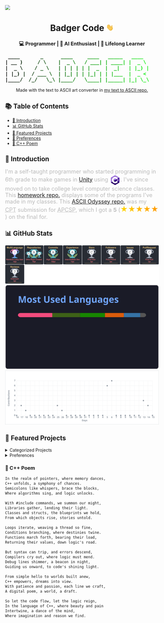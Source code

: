 <img src="./badger_icon.ico" width="50">
<div align="center">
	<h1>Badger Code <img src="./hi.webp" width="25"></h1>
	<h3>💻 Programmer | 🧠 AI Enthusiast | 🌱 Lifelong Learner</h3>
</div>

<pre style="background: linear-gradient(to right, #000000, #008800, #00ff00);
	text-align: center;
	-webkit-background-clip: text;
	color: transparent;
	font-weight: bold;
	font-family: monospace;
	font-size: 16px;">
 ____       _      ____     ____   _____   ____          ____    ___    ____    _____   _  
| __ )     / \    |  _ \   / ___| | ____| |  _ \        / ___|  / _ \  |  _ \  | ____| | | 
|  _ \    / _ \   | | | | | |  _  |  _|   | |_) |      | |     | | | | | | | | |  _|   | | 
| |_) |  / ___ \  | |_| | | |_| | | |___  |  _ <       | |___  | |_| | | |_| | | |___  |_| 
|____/  /_/   \_\ |____/   \____| |_____| |_| \_\       \____|  \___/  |____/  |_____| (_) 
</pre>
<p align="center">Made with the text to ASCII art converter in <a href="https://github.com/321BadgerCode/txt_2_ascii.git">my text to ASCII repo.</a></p>

<h2>📚 Table of Contents</h2>
<ul>
	<li><a href="#-introduction">👋 Introduction</a><br></li>
	<li><a href="#-github-stats">📊 GitHub Stats</a><br></li>
	<li><a href="#-featured-projects">🚀 Featured Projects</a><br></li>
	<li><a href="#-preferences">🤔 Preferences</a><br></li>
	<li><a href="#-c-poem">📓 C++ Poem</a></li>
</ul>

## 👋 Introduction

<p style="font-size: 18px; color: #bbb;">
I'm a self-taught programmer who started programming in 6th grade to make games in <a href="https://unity.com/">Unity</a> using <a href="https://dotnet.microsoft.com/en-us/languages/csharp"><img style="vertical-align: middle;" src="./logos/c_sharp.png" width="35px"></a>. I've since moved on to take college level computer science classes. This <a href="https://github.com/321BadgerCode/hw/">homework repo.</a> displays some of the programs I've made in my classes. This <a href="https://github.com/321BadgerCode/ascii_odyssey/">ASCII Odyssey repo.</a> was my <abbr title="Create Performance Task">CPT</abbr> submission for <abbr title="Advanced Placement Computer Science Principles">APCSP</abbr>, which I got a <b>5</b> (<span style="font-size: 24px; background: linear-gradient(to right, #ffd700, #ff9900); -webkit-background-clip: text; color: transparent; display: inline-block;">★★★★★</span>) on the final for.
</p>

## 📊 GitHub Stats

<center>
	<img src="./git_stats/trophies.svg"><br>
	<img src="./git_stats/top_langs.svg"><br>
	<img src="./git_stats/activity_graph.svg">
</center>

## 🚀 Featured Projects

<details>

<summary>Categorized Projects</summary>

<ol type="1">
<div>
	<li>💻 Developer Tools</li>
	<ul>
		<li><img style="vertical-align: middle;" src="./logos/flat/cpp.svg"> <a href="https://github.com/321BadgerCode/rhino">Rhino</a> - C++ library for Linux.</li>
		<li><img style="vertical-align: middle;" src="./logos/flat/csharp.svg"> <a href="https://github.com/321BadgerCode/badger_editor">Badger Editor</a> - A very simple text editor/IDE.</li>
		<li><img style="vertical-align: middle;" src="./logos/flat/javascript.svg"> <a href="https://github.com/321BadgerCode/code_chat">Code Chat</a> - A chat app for programmers to share code snippets.</li>
		<li><img style="vertical-align: middle;" src="./logos/flat/javascript.svg"> <a href="https://github.com/321BadgerCode/programmer_calculator">Programmer Calculator</a> - A calculator for programmers.</li>
		<li><img style="vertical-align: middle;" src="./logos/flat/java.svg"> <a href="https://github.com/321BadgerCode/SimpleIDE">SimpleIDE</a> - A simple IDE with syntax highlighting.</li>
	</ul>
</div>
<div>
	<li>🌐 Web Applications</li>
	<ul>
		<li><img style="vertical-align: middle;" src="./logos/flat/javascript.svg"> <a href="https://github.com/321BadgerCode/calculator">Calculator</a> - Solve arithmetic expressions with a web user interface.</li>
		<li><img style="vertical-align: middle;" src="./logos/flat/html.svg"> <a href="https://github.com/321BadgerCode/choose_your_own">Choose Your Own</a> - Make your own choose-your-own adventures to play!</li>
		<li><img style="vertical-align: middle;" src="./logos/flat/javascript.svg"> <a href="https://github.com/321BadgerCode/loveletter">Loveletter</a> - Created in 1952, re-created in 2024!</li>
		<li><img style="vertical-align: middle;" src="./logos/flat/javascript.svg"> <a href="https://github.com/321BadgerCode/dice_waltz">Dice Waltz</a> - Generate millions of unique Waltzes!</li>
		<li><img style="vertical-align: middle;" src="./logos/flat/html.svg"> <a href="https://github.com/321BadgerCode/musicgen_web">MusicGen</a> - Web UI for AI generated music using Flask.</li>
		<li><img style="vertical-align: middle;" src="./logos/flat/python.svg"> <a href="https://github.com/321BadgerCode/web_video_compress">Web Video Compress</a> - Compress videos with a web UI!</li>
		<li><img style="vertical-align: middle;" src="./logos/flat/html.svg"> <a href="https://github.com/321BadgerCode/screen_capture_ocr">Screen Capture OCR</a> - Get text from screen select!</li>
		<li><img style="vertical-align: middle;" src="./logos/flat/python.svg"> <a href="https://github.com/321BadgerCode/uniconverter">Uniconverter</a> - Convert filetypes!</li>
	</ul>
</div>
<div>
	<li>📱 Mobile Apps</li>
	<ul>
		<li><img style="vertical-align: middle;" src="./logos/flat/csharp.svg"> <a href="https://github.com/321BadgerCode/pangaea">Pangaea</a> - Mobile game for Android.</li>
	</ul>
</div>
<div>
	<li>🖥️ Desktop Software</li>
	<ul>
		<li><img style="vertical-align: middle;" src="./logos/flat/bash.svg"> <a href="https://github.com/321BadgerCode/guess">Guess</a> - Simple number guessing game using bash scripting.</li>
		<li><img style="vertical-align: middle;" src="./logos/flat/latex.svg"> <a href="https://github.com/321BadgerCode/remove_vowels">Remove Vowels</a> - Removes vowels from given text input.</li>
		<li><img style="vertical-align: middle;" src="./logos/flat/cpp.svg"> <a href="https://github.com/321BadgerCode/logic_lingo">Logic Lingo</a> - Interpreter that solves algebraic expressions.</li>
		<li><img style="vertical-align: middle;" src="./logos/flat/cpp.svg"> <a href="https://github.com/321BadgerCode/peg_solitaire">Peg Solitaire</a> - Algorithmically solve peg solitaire boards.</li>
		<li><img style="vertical-align: middle;" src="./logos/flat/cpp.svg"> <a href="https://github.com/321BadgerCode/base_conversion">Base Conversion</a> - Convert numbers of different numerical bases.</li>
		<li><img style="vertical-align: middle;" src="./logos/flat/cpp.svg"> <a href="https://github.com/321BadgerCode/fizz_buzz">Fizz Buzz</a> - Simple c++ implementation of the (in)famous FizzBuzz program.</li>
		<li><img style="vertical-align: middle;" src="./logos/flat/cpp.svg"> <a href="https://github.com/321BadgerCode/collatz_conjecture">Collatz Conjecture</a> - Applies the Collatz Conjecture to determine how many iterations it takes until a given (or random) number reaches 1.</li>
		<li><img style="vertical-align: middle;" src="./logos/flat/cpp.svg"> <a href="https://github.com/321BadgerCode/terminal_telescope">Terminal Telescope</a> - C++ Linux program that displays images in the terminal and refreshes screen each time the file is written to externally or if the terminal size is adjusted.</li>
		<li><img style="vertical-align: middle;" src="./logos/flat/csharp.svg"> <a href="https://github.com/321BadgerCode/adventure">Adventure</a> - A text-based adventure game.</li>
		<li><img style="vertical-align: middle;" src="./logos/flat/cpp.svg"> <a href="https://github.com/321BadgerCode/urinal_utopia">Urinal Utopia</a> - Calculates the ideal urinal to go to from given urinal layout.</li>
		<li><img style="vertical-align: middle;" src="./logos/flat/perl.svg"> <a href="https://github.com/321BadgerCode/emoji_emission">Emoji Emission</a> - Takes in 2 emojis and combines them into 1 emoji.</li>
		<li><img style="vertical-align: middle;" src="./logos/flat/cpp.svg"> <a href="https://github.com/321BadgerCode/packet_pigeon">Packet Pigeon</a> -  Send & recieve messages!</li>
		<li><img style="vertical-align: middle;" src="./logos/flat/latex.svg"> <a href="https://github.com/321BadgerCode/bussin_blockchain">Bussin' Blockchain</a> - Simple blockchain network!</li>
		<li><img style="vertical-align: middle;" src="./logos/flat/latex.svg"> <a href="https://github.com/321BadgerCode/goldbach_conjecture">Goldbach Conjecture</a> - Explore Goldbach's conjecture!</li>
		<li><img style="vertical-align: middle;" src="./logos/flat/cpp.svg"> <a href="https://github.com/321BadgerCode/finessing_finance">Finessing Finance</a> - Explore the world of managing finances! Yippee!!!</li>
		<li><img style="vertical-align: middle;" src="./logos/flat/python.svg"> <a href="https://github.com/321BadgerCode/morse">Morse</a> - Text to morse code converter.</li>
		<li><img style="vertical-align: middle;" src="./logos/flat/cpp.svg"> <a href="https://github.com/321BadgerCode/microwaved">Microwaved</a> - Convert microwave times of differing wattages.</li>
		<li><img style="vertical-align: middle;" src="./logos/flat/cpp.svg"> <a href="https://github.com/321BadgerCode/pixel_paradise">Pixel Paradise</a> - Generate pixel images!</li>
		<li><img style="vertical-align: middle;" src="./logos/flat/python.svg"> <a href="https://github.com/321BadgerCode/nebular_notes">Nebular Notes</a> - Microtonal MIDI Generator Based on Astrology Charts.</li>
		<li><img style="vertical-align: middle;" src="./logos/flat/python.svg"> <a href="https://github.com/321BadgerCode/alchemical_romance">Alchemical Romance</a> - Algorithmically synthesizes entirely new cryptic symbols.</li>
		<li><img style="vertical-align: middle;" src="./logos/flat/cpp.svg"> <a href="https://github.com/321BadgerCode/fibnado">Fibnado</a> - Comparing the efficiency of different methods for calculating fibonacci numbers.</li>
		<li><img style="vertical-align: middle;" src="./logos/flat/cpp.svg"> <a href="https://github.com/321BadgerCode/num2en">Num2En</a> - Outputs English representation of given numbers.</li>
		<li><img style="vertical-align: middle;" src="./logos/flat/python.svg"> <a href="https://github.com/321BadgerCode/dooming_demise">Dooming Demise</a> - Approximates when you will die.</li>
		<li><img style="vertical-align: middle;" src="./logos/flat/python.svg"> <a href="https://github.com/321BadgerCode/character_crisis">Character Crisis</a> - Generate ASCII art & text images!</li>
		<li><img style="vertical-align: middle;" src="./logos/flat/cpp.svg"> <a href="https://github.com/321BadgerCode/fmad">FMAD</a> - Calculate derivatives using Forward Mode Automatic Differentiation!</li>
		<li><img style="vertical-align: middle;" src="./logos/flat/python.svg"> <a href="https://github.com/321BadgerCode/character_crisis">Character Crisis</a> - Generate ASCII art & text images!</li>
		<li><img style="vertical-align: middle;" src="./logos/flat/cpp.svg"> <a href="https://github.com/321BadgerCode/date2arvelie">Date2Arvelie</a> - Convert standard dates into the Arvelie format!</li>
	</ul>
</div>
<div>
	<li>🧠 Machine Learnine / AI</li>
	<ul>
		<li><img style="vertical-align: middle;" src="./logos/flat/python.svg"> <a href="https://github.com/321BadgerCode/digit_creator">Digit Creator</a> - Generate digits using AI!</li>
		<li><img style="vertical-align: middle;" src="./logos/flat/cpp.svg"> <a href="https://github.com/321BadgerCode/bin2dec">Bin2Dec</a> - AI that learned binary!</li>
		<li><img style="vertical-align: middle;" src="./logos/flat/cpp.svg"> <a href="https://github.com/321BadgerCode/sentiment_sentinel">Sentiment Sentinel</a> - Predict the sentiment of messages using AI!</li>
		<li><img style="vertical-align: middle;" src="./logos/flat/c.svg"> <a href="https://github.com/321BadgerCode/ai_xor">AI XOR</a> - Feedforward neural network in C.</li>
	</ul>
</div>
<div>
	<li>🗄️ Data Analysis / Visualization</li>
	<ul>
		<li><img style="vertical-align: middle;" src="./logos/flat/jupyter_notebook.svg"> <a href="https://github.com/321BadgerCode/basic_ml_concepts">Basic ML Concepts</a> - Jupyter notebook with explanations and python code for algorithms and statistical concepts that are commonly used for AI and ML development.</li>
		<li><img style="vertical-align: middle;" src="./logos/flat/jupyter_notebook.svg"> <a href="https://github.com/321BadgerCode/mnist_classification">MNIST Classification</a> - A neural network to predict the number in an image.</li>
	</ul>
</div>
<div>
	<li>🎮 Games & Simulations</li>
	<ul>
		<li><img style="vertical-align: middle;" src="./logos/flat/cpp.svg"> <a href="https://github.com/321BadgerCode/darkness_rises">Darkness Rises</a> - Platformer game with a level editor.</li>
		<li><img style="vertical-align: middle;" src="./logos/flat/cpp.svg"> <a href="https://github.com/321BadgerCode/simple_platformer_editor">Simple Platformer Editor</a> - Just drag the mouse and create platforms with ease!</li>
		<li><img style="vertical-align: middle;" src="./logos/flat/cpp.svg"> <a href="https://github.com/321BadgerCode/hangman">Hangman</a> - Simple hangman game.</li>
		<li><img style="vertical-align: middle;" src="./logos/flat/java.svg"> <a href="https://github.com/321BadgerCode/color_snake">Color Snake</a> - Classic snake game with colored snake segments.</li>
		<li><img style="vertical-align: middle;" src="./logos/flat/cpp.svg"> <a href="https://github.com/321BadgerCode/tic_tac_toe">Tic Tac Toe</a> - Simple Tic-Tac-Toe game where the board's dimensions can be altered which alters the win-condition logic.</li>
		<li><img style="vertical-align: middle;" src="./logos/flat/cpp.svg"> <a href="https://github.com/321BadgerCode/snake">Snake</a> - Classic snake game.</li>
		<li><img style="vertical-align: middle;" src="./logos/flat/rust.svg"> <a href="https://github.com/321BadgerCode/blackjack">Blackjack</a> - Simple command-line Blackjack game.</li>
	</ul>
</div>
<div>
	<li>🔐 Security & Privacy</li>
	<ul>
		<li><img style="vertical-align: middle;" src="./logos/flat/python.svg"> <a href="https://github.com/321BadgerCode/encrypt">Encrypt</a> - Encrypt & decrypt using AES encryption.</li>
		<li><img style="vertical-align: middle;" src="./logos/flat/python.svg"> <a href="https://github.com/321BadgerCode/eminent_encryption">Eminent Encryption</a> - A program to demonstrate simple encryption and cryptanalysis techniques.</li>
		<li><img style="vertical-align: middle;" src="./logos/flat/python.svg"> <a href="https://github.com/321BadgerCode/cryptopals">Cryptopals</a> - Attempting the Cryptopals Crypto Challenges.</li>
		<li><img style="vertical-align: middle;" src="./logos/flat/latex.svg"> <a href="https://github.com/321BadgerCode/substitution_symphony">Substitution Symphony</a> - Encrypt and decipher messages!</li>
	</ul>
</div>
<div>
	<li>⚙️ Automation / Scripting</li>
	<ul>
		<li><img style="vertical-align: middle;" src="./logos/flat/bash.svg"> <a href="https://github.com/321BadgerCode/compile">Compile</a> - Compiles a bash script into a stand-alone executable using GCC & SHC.</li>
		<li><img style="vertical-align: middle;" src="./logos/flat/bash.svg"> <a href="https://github.com/321BadgerCode/video_compress">Video Compress</a> - Compress videos!</li>
	</ul>
</div>
<div>
	<li>🔌 APIs / Backend Services</li>
	<ul>
		<li><img style="vertical-align: middle;" src="./logos/flat/python.svg"> <a href="https://github.com/321BadgerCode/story_maker">Story Maker</a> - Uses AI to generate stories with images!</li>
		<li><img style="vertical-align: middle;" src="./logos/flat/perl.svg"> <a href="https://github.com/321BadgerCode/chara_convert">Chara Convert</a> - Converts PNG files compatible with the V2 card specification into JSON files and parses them into YAML files, so that these YAML files can be used with the Oobagooba AI Text Generation WebUI.</li>
	</ul>
</div>
</ol>

</details>

<details>

<summary>Preferences</summary>

### 🤔 Preferences

Interested in:
- Game Development
- Parsers, Tokenizers, Compilers, Interpreters
- AI/Machine Learning

---

| | Good | !Good |
| :---: | :---: | :---: |
| Vim | :heavy_check_mark: | |
| Emacs | | :x: |
| Tabs | :heavy_check_mark: | |
| Spaces | | :x: |
| C++ | :heavy_check_mark: | |
| English | | :x: |
</details>

### 📓 C++ Poem
```
In the realm of pointers, where memory dances,
C++ unfolds, a symphony of chances.
Semicolons like whispers, brace the blocks,
Where algorithms sing, and logic unlocks.

With #include commands, we summon our might,
Libraries gather, lending their light.
Classes and structs, the blueprints we hold,
From which objects rise, stories untold.

Loops iterate, weaving a thread so fine,
Conditions branching, where destinies twine.
Functions march forth, bearing their load,
Returning their values, down logic's road.

But syntax can trip, and errors descend,
Compilers cry out, where logic must mend.
Debug lines shimmer, a beacon in night,
Guiding us onward, to code's shining light.

From simple hello to worlds built anew,
C++ empowers, dreams into view.
With patience and passion, each line we craft,
A digital poem, a world, a draft.

So let the code flow, let the logic reign,
In the language of C++, where beauty and pain
Intertwine, a dance of the mind,
Where imagination and reason we find.
```
